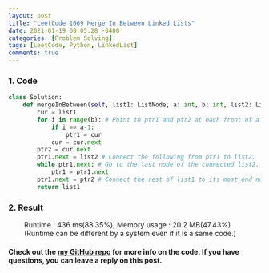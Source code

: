```yaml
---
layout: post
title: "LeetCode 1669 Merge In Between Linked Lists"
date: 2021-01-19 00:05:28 -0400
categories: [Problem Solving]
tags: [LeetCode, Python, LinkedList]
comments: true
---
```


### 1. Code
```python
class Solution:
    def mergeInBetween(self, list1: ListNode, a: int, b: int, list2: ListNode) -> ListNode:
        cur = list1
        for i in range(b): # Point to ptr1 and ptr2 at each front of a and b.
            if i == a-1:
                ptr1 = cur
            cur = cur.next
        ptr2 = cur.next
        ptr1.next = list2 # Connect the following from ptr1 to list2.
        while ptr1.next: # Go to the last node of the connected list2.
            ptr1 = ptr1.next
        ptr1.next = ptr2 # Connect the rest of list1 to its most end node.
        return list1
```

### 2. Result
&nbsp;&nbsp;&nbsp;&nbsp;&nbsp;&nbsp;&nbsp;&nbsp;Runtime : 436 ms(88.35%), Memory usage : 20.2 MB(47.43%)  
&nbsp;&nbsp;&nbsp;&nbsp;&nbsp;&nbsp;&nbsp;&nbsp;(Runtime can be different by a system even if it is a same code.)

#### Check out the [my GitHub repo][hyuk-gh] for more info on the code. If you have questions, you can leave a reply on this post.
[hyuk-gh]: https://github.com/dlgur1994/StudyAlgorithms

